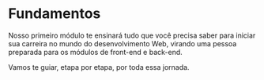 # Fundamentos 

Nosso primeiro módulo te ensinará tudo que você precisa saber para iniciar sua carreira no mundo do desenvolvimento Web, virando uma pessoa preparada para os módulos de front-end e back-end.

Vamos te guiar, etapa por etapa, por toda essa jornada.